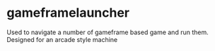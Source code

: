 # gameframelauncher
Used to navigate a number of gameframe based game and run them. Designed for an arcade style machine
